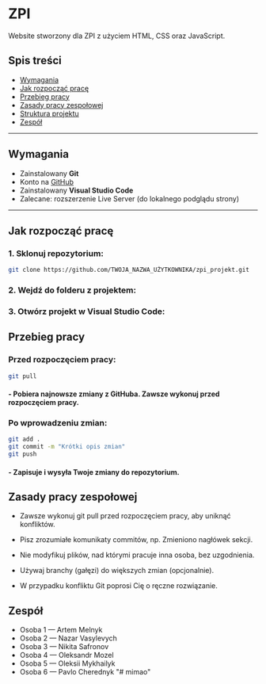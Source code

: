 # ZPI 

Website stworzony dla ZPI z użyciem HTML, CSS oraz JavaScript.

## Spis treści

- [Wymagania](#wymagania)
- [Jak rozpocząć pracę](#jak-rozpocząć-pracę)
- [Przebieg pracy](#przebieg-pracy)
- [Zasady pracy zespołowej](#zasady-pracy-zespołowej)
- [Struktura projektu](#struktura-projektu)
- [Zespół](#zespół)

---

## Wymagania

- Zainstalowany **Git**
- Konto na [GitHub](https://github.com)
- Zainstalowany **Visual Studio Code**
- Zalecane: rozszerzenie Live Server (do lokalnego podglądu strony)

---

## Jak rozpocząć pracę

### 1. Sklonuj repozytorium:

```bash
git clone https://github.com/TWOJA_NAZWA_UŻYTKOWNIKA/zpi_projekt.git
```
### 2. Wejdź do folderu z projektem:

### 3. Otwórz projekt w Visual Studio Code:

## Przebieg pracy

### Przed rozpoczęciem pracy:

```bash
git pull
```
#### - Pobiera najnowsze zmiany z GitHuba. Zawsze wykonuj przed rozpoczęciem pracy.

### Po wprowadzeniu zmian:

```bash
git add .
git commit -m "Krótki opis zmian"
git push
```
#### - Zapisuje i wysyła Twoje zmiany do repozytorium.

## Zasady pracy zespołowej
- Zawsze wykonuj git pull przed rozpoczęciem pracy, aby uniknąć konfliktów.

- Pisz zrozumiałe komunikaty commitów, np. Zmieniono nagłówek sekcji.

- Nie modyfikuj plików, nad którymi pracuje inna osoba, bez uzgodnienia.

- Używaj branchy (gałęzi) do większych zmian (opcjonalnie).

- W przypadku konfliktu Git poprosi Cię o ręczne rozwiązanie.

## Zespół
- Osoba 1 — Artem Melnyk
- Osoba 2 — Nazar Vasylevych
- Osoba 3 — Nikita Safronov
- Osoba 4 — Oleksandr Mozel
- Osoba 5 — Oleksii Mykhailyk
- Osoba 6 — Pavlo Cherednyk
"# mimao" 

